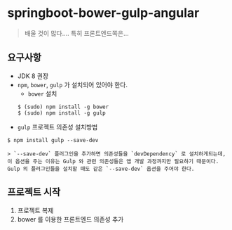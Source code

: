 springboot-bower-gulp-angular
==============================

> 배울 것이 많다.... 특히 프론트엔드쪽은...

## 요구사항
* JDK 8 권장
* `npm`, `bower`, `gulp` 가 설치되어 있어야 한다.
	- `bower` 설치
	```
	$ (sudo) npm install -g bower
	$ (sudo) npm install -g gulp
	```
* `gulp` 프로젝트 의존성 설치방법
```
$ npm install gulp --save-dev
```

	> `--save-dev` 플러그인을 추가하면 의존성들을 `devDependency` 로 설치하게되는데, 이 옵션을 주는 이유는 Gulp 와 관련 의존성들은 앱 개발 과정까지만 필요하기 때문이다. Gulp 의 플러그인들을 설치할 때도 같은 `--save-dev` 옵션을 주어야 한다.

## 프로젝트 시작
1. 프로젝트 복제
2. bower 를 이용한 프론트엔드 의존성 추가